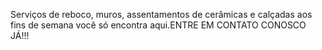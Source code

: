 Serviços de reboco, muros, assentamentos de cerâmicas e calçadas aos fins de semana você só encontra aqui.ENTRE EM CONTATO CONOSCO JÁ!!!

